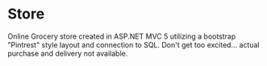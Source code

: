 # Store

Online Grocery store created in ASP.NET MVC 5 utilizing a bootstrap "Pintrest" style layout and connection to SQL. Don't get too excited... actual purchase and delivery not available.

